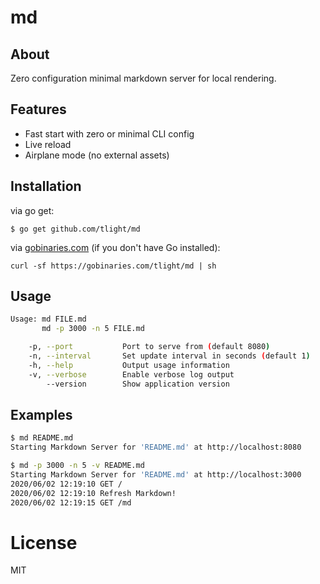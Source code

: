 # md

## About

Zero configuration minimal markdown server for local rendering.

## Features

* Fast start with zero or minimal CLI config
* Live reload
* Airplane mode (no external assets)

## Installation

via go get:
```
$ go get github.com/tlight/md
```

via [gobinaries.com](https://gobinaries.com) (if you don't have Go installed):
```
curl -sf https://gobinaries.com/tlight/md | sh
```

## Usage

```sh
Usage: md FILE.md
       md -p 3000 -n 5 FILE.md

    -p, --port           Port to serve from (default 8080)
    -n, --interval       Set update interval in seconds (default 1)
    -h, --help           Output usage information
    -v, --verbose        Enable verbose log output
        --version        Show application version
```

## Examples
```sh
$ md README.md
Starting Markdown Server for 'README.md' at http://localhost:8080

$ md -p 3000 -n 5 -v README.md
Starting Markdown Server for 'README.md' at http://localhost:3000
2020/06/02 12:19:10 GET /
2020/06/02 12:19:10 Refresh Markdown!
2020/06/02 12:19:15 GET /md
```
# License

 MIT
